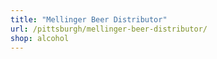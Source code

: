 ```yaml
---
title: "Mellinger Beer Distributor"
url: /pittsburgh/mellinger-beer-distributor/
shop: alcohol
---
```

